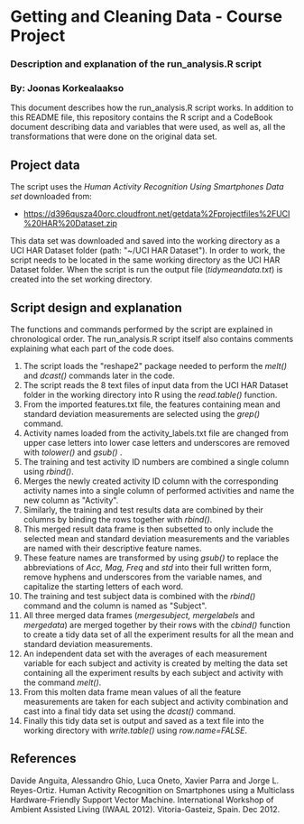 # Getting and Cleaning Data -  Course Project
### Description and explanation of the run_analysis.R script
### By: Joonas Korkealaakso

This document describes how the run_analysis.R script works. In addition to this README file, this repository contains the R script and a CodeBook document describing data and variables that were used, as well as, all the transformations that were done on the original data set.

## Project data
The script uses the _Human Activity Recognition Using Smartphones Data set_ downloaded from:

* https://d396qusza40orc.cloudfront.net/getdata%2Fprojectfiles%2FUCI%20HAR%20Dataset.zip

This data set was downloaded and saved into the working directory as a UCI HAR Dataset folder (path: "~/UCI HAR Dataset"). In order to work, the script needs to be located in the same working directory as the UCI HAR Dataset folder. When the script is run the output file (_tidymeandata.txt_) is created into the set working directory.

## Script design and explanation
The functions and commands performed by the script are explained in chronological order. The run_analysis.R script itself also contains comments explaining what each part of the code does.

1. The script loads the "reshape2" package needed to perform the _melt()_ and _dcast()_ commands later in the code.
2. The script reads the 8 text files of input data from the UCI HAR Dataset folder in the working directory into R using the _read.table()_ function.
3. From the imported features.txt file, the features containing mean and standard deviation measurements are selected using the _grep()_ command.
4. Activity names loaded from the activity_labels.txt  file are changed from upper case letters into lower case letters and underscores are removed with _tolower()_ and _gsub()_ .
5. The training and test activity ID numbers are combined a single column using _rbind()_.
6. Merges the newly created activity ID column with the corresponding activity names into a single column of performed activities and name the new column as "Activity".
7. Similarly, the training and test results data are combined by their columns by binding the rows together with _rbind()_.
8. This merged result data frame is then subsetted to only include the selected mean and standard deviation measurements and the variables are named with their descriptive feature names.
9. These feature names are transformed  by using _gsub()_ to replace the abbreviations of _Acc, Mag, Freq_ and _std_ into their full written form, remove hyphens and underscores from the variable names, and capitalize the starting letters of each word.
10. The training and test subject data is combined with the _rbind()_ command and the column is named as "Subject".
11. All three merged data frames (_mergesubject, mergelabels_ and _mergedata_) are merged together by their rows with the _cbind()_ function to create a tidy data set of all the experiment results for all the mean and standard deviation measurements.
12. An independent data set with the averages of each measurement variable for each subject and activity is created by melting the data set containing all the experiment results by each subject and activity with the command _melt()_.
13. From this molten data frame mean values of all the feature measurements are taken for each subject and activity combination and cast into a final tidy data set using the _dcast()_ command.
14. Finally this tidy data set is output and saved as a text file into the working directory with _write.table()_ using _row.name=FALSE_.

## References

Davide Anguita, Alessandro Ghio, Luca Oneto, Xavier Parra and Jorge L. Reyes-Ortiz. Human Activity Recognition on Smartphones using a Multiclass Hardware-Friendly Support Vector Machine. International Workshop of Ambient Assisted Living (IWAAL 2012). Vitoria-Gasteiz, Spain. Dec 2012.
